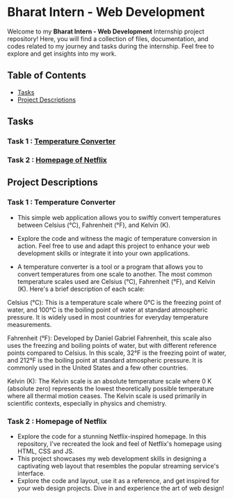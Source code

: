 # Bharat Intern - Web Development

Welcome to my **Bharat Intern - Web Development** Internship project repository! Here, you will find a collection of files, documentation, and codes related to my journey and tasks during the internship. Feel free to explore and get insights into my work.

## Table of Contents

- [Tasks](#tasks)
- [Project Descriptions](#project-descriptions)

## Tasks 

### Task 1 : [Temperature Converter](https://manoradh03.github.io/Bharat-Intern---Web-Development/Temperature%20Converter/index.html)

### Task 2 :  [Homepage of Netflix](https://manoradh03.github.io/Bharat-Intern---Web-Development/Homepage%20of%20Netflix/index.html) 

## Project Descriptions

### Task 1 : Temperature Converter
- This simple web application allows you to swiftly convert temperatures between Celsius (°C), Fahrenheit (°F), and Kelvin (K).
- Explore the code and witness the magic of temperature conversion in action. Feel free to use and adapt this project to enhance your web development skills or integrate it into your own applications.
  
- A temperature converter is a tool or a program that allows you to convert temperatures from one scale to another. The most common temperature scales used are Celsius (°C), Fahrenheit (°F), and Kelvin (K). Here's a brief description of each scale:

Celsius (°C): This is a temperature scale where 0°C is the freezing point of water, and 100°C is the boiling point of water at standard atmospheric pressure. It is widely used in most countries for everyday temperature measurements.

Fahrenheit (°F): Developed by Daniel Gabriel Fahrenheit, this scale also uses the freezing and boiling points of water, but with different reference points compared to Celsius. In this scale, 32°F is the freezing point of water, and 212°F is the boiling point at standard atmospheric pressure. It is commonly used in the United States and a few other countries.

Kelvin (K): The Kelvin scale is an absolute temperature scale where 0 K (absolute zero) represents the lowest theoretically possible temperature where all thermal motion ceases. The Kelvin scale is used primarily in scientific contexts, especially in physics and chemistry.


### Task 2 : Homepage of Netflix
- Explore the code for a stunning Netflix-inspired homepage. In this repository, I've recreated the look and feel of Netflix's homepage using HTML, CSS and JS.
- This project showcases my web development skills in designing a captivating web layout that resembles the popular streaming service's interface.
- Explore the code and layout, use it as a reference, and get inspired for your web design projects. Dive in and experience the art of web design!
